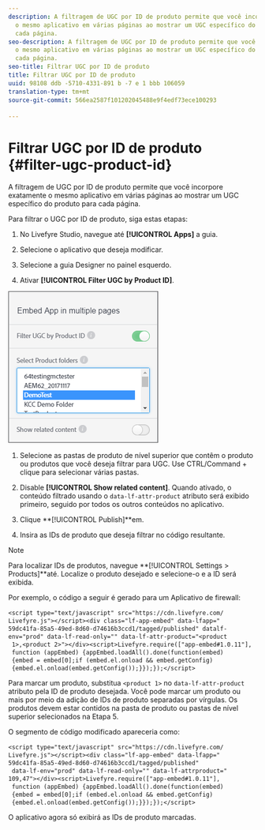 ```yaml
---
description: A filtragem de UGC por ID de produto permite que você incorpore exatamente
  o mesmo aplicativo em várias páginas ao mostrar um UGC específico do produto para
  cada página.
seo-description: A filtragem de UGC por ID de produto permite que você incorpore exatamente
  o mesmo aplicativo em várias páginas ao mostrar um UGC específico do produto para
  cada página.
seo-title: Filtrar UGC por ID de produto
title: Filtrar UGC por ID de produto
uuid: 98108 ddb -5710-4331-891 b -7 e 1 bbb 106059
translation-type: tm+mt
source-git-commit: 566ea2587f101202045488e9f4edf73ece100293

---
```



# Filtrar UGC por ID de produto {#filter-ugc-product-id}

A filtragem de UGC por ID de produto permite que você incorpore exatamente o mesmo aplicativo em várias páginas ao mostrar um UGC específico do produto para cada página.

Para filtrar o UGC por ID de produto, siga estas etapas:

1. No Livefyre Studio, navegue até **[!UICONTROL Apps]** a guia.

1. Selecione o aplicativo que deseja modificar.

1. Selecione a guia Designer no painel esquerdo.

1. Ativar **[!UICONTROL Filter UGC by Product ID]**.

![](assets/filter-ugc-product-id.png)

1. Selecione as pastas de produto de nível superior que contêm o produto ou produtos que você deseja filtrar para UGC.
Use CTRL/Command + clique para selecionar várias pastas.

1. Disable **[!UICONTROL Show related content]**.
Quando ativado, o conteúdo filtrado usando o `data-lf-attr-product` atributo será exibido primeiro, seguido por todos os outros conteúdos no aplicativo.

1. Clique **[!UICONTROL Publish]**em.

1. Insira as IDs de produto que deseja filtrar no código resultante.

>[!NOTE]
>
>Para localizar IDs de produtos, navegue **[!UICONTROL Settings > Products]**até. Localize o produto desejado e selecione-o e a ID será exibida.

Por exemplo, o código a seguir é gerado para um Aplicativo de firewall:

```
<script type="text/javascript" src="https://cdn.livefyre.com/
Livefyre.js"></script><div class="lf-app-embed" data-lfapp="
59dc41fa-85a5-49ed-8d60-d74616b3ccd1/tagged/published" datalf-
env="prod" data-lf-read-only="" data-lf-attr-product="<product
 1>,<product 2>"></div><script>Livefyre.require(["app-embed#1.0.11"],
 function (appEmbed) {appEmbed.loadAll().done(function(embed)
 {embed = embed[0];if (embed.el.onload && embed.getConfig)
 {embed.el.onload(embed.getConfig());}});});</script>
```

Para marcar um produto, substitua `<product 1>` no `data-lf-attr-product` atributo pela ID de produto desejada. Você pode marcar um produto ou mais por meio da adição de IDs de produto separadas por vírgulas. Os produtos devem estar contidos na pasta de produto ou pastas de nível superior selecionados na Etapa 5.

O segmento de código modificado apareceria como:

```
<script type="text/javascript" src="https://cdn.livefyre.com/
Livefyre.js"></script><div class="lf-app-embed" data-lfapp="
59dc41fa-85a5-49ed-8d60-d74616b3ccd1/tagged/published"
 data-lf-env="prod" data-lf-read-only="" data-lf-attrproduct="
109,47"></div><script>Livefyre.require(["app-embed#1.0.11"],
 function (appEmbed) {appEmbed.loadAll().done(function(embed)
 {embed = embed[0];if (embed.el.onload && embed.getConfig)
 {embed.el.onload(embed.getConfig());}});});</script>
```

O aplicativo agora só exibirá as IDs de produto marcadas.